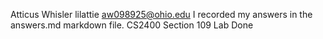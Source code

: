 Atticus Whisler
lilattie
aw098925@ohio.edu
I recorded my answers in the answers.md markdown file.
CS2400 Section 109 Lab
Done
